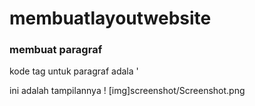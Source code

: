 # membuatlayoutwebsite
### membuat paragraf
kode tag untuk paragraf adala '<p>
ini adalah tampilannya
! [img]screenshot/Screenshot.png